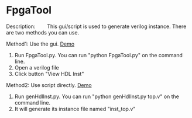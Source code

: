 # FpgaTool

Description:
&emsp;&emsp;This gui/script is used to generate verilog instance. There are two methods you can use.
    
Method1: Use the gui. [Demo](https://raw.githubusercontent.com/Rex1168/FpgaTool/master/gif/FpgaTool.gif)
 1. Run FpgaTool.py. You can run "python FpgaTool.py" on the command line.
 2. Open a verilog file
 3. Click button "View HDL Inst"
 

Method2: Use script directly. [Demo](https://raw.githubusercontent.com/Rex1168/FpgaTool/master/gif/genHdlInst.gif)
 1. Run genHdlInst.py. You can run "python genHdlInst.py top.v" on the command line.
 2. It will generate its instance file named "inst_top.v"
 
 
